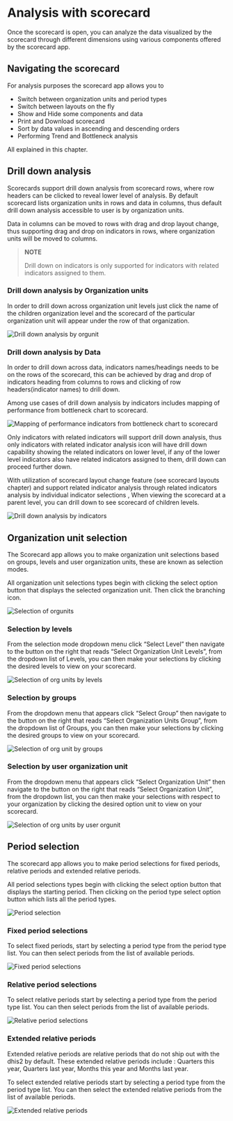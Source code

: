# Analysis with scorecard

Once the scorecard is open, you can analyze the data visualized by the
scorecard through different dimensions using various components offered
by the scorecard app.

## Navigating the scorecard

For analysis purposes the scorecard app allows you to

  - Switch between organization units and period types
  - Switch between layouts on the fly
  - Show and Hide some components and data
  - Print and Download scorecard
  - Sort by data values in ascending and descending orders
  - Performing Trend and Bottleneck analysis

All explained in this chapter.

## Drill down analysis

Scorecards support drill down analysis from scorecard rows, where row
headers can be clicked to reveal lower level of analysis. By default
scorecard lists organization units in rows and data in columns, thus
default drill down analysis accessible to user is by organization units.

Data in columns can be moved to rows with drag and drop layout change,
thus supporting drag and drop on indicators in rows, where organization
units will be moved to columns.

> **NOTE**
>
> Drill down on indicators is only supported for indicators with related
indicators assigned to them.

### Drill down analysis by Organization units

In order to drill down across organization unit levels just click the
name of the children organization level and the scorecard of the
particular organization unit will appear under the row of that
organization.

![Drill down  analysis by orgunit](resources/images/image11.png)

### Drill down analysis by Data

In order to drill down across data, indicators names/headings needs to
be on the rows of the scorecard, this can be achieved by drag and drop
of indicators heading from columns to rows and clicking of row
headers(indicator names) to drill down.

Among use cases of drill down analysis by indicators includes mapping of
performance from bottleneck chart to scorecard.

![Mapping of performance indicators from bottleneck chart to scorecard](resources/images/image12.png)

Only indicators with related indicators will support drill down
analysis, thus only indicators with related indicator analysis icon will
have drill down capability showing the related indicators on lower
level, if any of the lower level indicators also have related indicators
assigned to them, drill down can proceed further down.

With utilization of scorecard layout change feature (see scorecard
layouts chapter) and support related indicator analysis through related
indicators analysis by individual indicator selections , When  viewing
the scorecard at a parent level, you can drill down to see scorecard of
children levels.

![Drill down  analysis by indicators](resources/images/image13.png)

## Organization unit selection

The Scorecard app allows you to make organization unit selections based
on groups, levels and user organization units, these are known as
selection modes.

All organization unit selections types begin with clicking the select
option button that displays the selected organization unit. Then click
the branching icon.

![ Selection of orgunits](resources/images/image14.png)

### Selection by levels

From the selection mode dropdown menu click “Select Level” then navigate
to the button on the right that reads “Select Organization Unit Levels”,
from the dropdown list of Levels, you can then make your selections by
clicking the desired levels to view on your scorecard.

![ Selection of org units by levels](resources/images/image15.png)

### Selection by groups

From the dropdown menu that appears click “Select Group” then navigate
to the button on the right that reads “Select Organization Units Group”,
from the dropdown list of Groups, you can then make your selections by
clicking the desired groups to view on your scorecard.

![ Selection of org unit  by groups](resources/images/image16.png)

### Selection by user organization unit

From the dropdown menu that appears click “Select Organization Unit”
then navigate to the button on the right that reads “Select Organization
Unit”, from the dropdown list, you can then make your selections with
respect to your organization by clicking the desired option unit to view
on your scorecard.

![ Selection of org units by user orgunit](resources/images/image17.png)

## Period selection

The scorecard app allows you to make period selections for fixed
periods, relative periods and extended relative periods.

All period selections types begin with clicking the select option button
that displays the starting period. Then clicking on the period type
select option button which lists all the period types.

![ Period selection](resources/images/image18.png)

### Fixed period selections

To select fixed periods, start by selecting a period type from the
period type list. You can then select periods from the list of available
periods.

![Fixed period selections](resources/images/image1.png)

### Relative period selections

To select relative periods start by selecting a period type from the
period type list. You can then select periods from the list of available
periods.

![Relative period selections](resources/images/image2.png)

### Extended relative periods

Extended relative periods are relative periods that do not ship out with
the dhis2 by default. These extended relative periods include : Quarters
this year, Quarters last year, Months this year and Months last year.

To select extended relative periods start by selecting a period type
from the period type list. You can then select the extended relative
periods from the list of available periods.

![ Extended relative periods](resources/images/image3.png)
